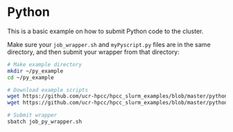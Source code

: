 # Python

This is a basic example on how to submit Python code to the cluster.

Make sure your `job_wrapper.sh` and `myPyscript.py` files are in the same directory, and then submit your wrapper from that directory:

```bash
# Make example directory
mkdir ~/py_example
cd ~/py_example

# Download example scripts
wget https://github.com/ucr-hpcc/hpcc_slurm_examples/blob/master/python/job_py_wrapper.sh
wget https://github.com/ucr-hpcc/hpcc_slurm_examples/blob/master/python/myPyscript.py

# Submit wrapper
sbatch job_py_wrapper.sh
```
